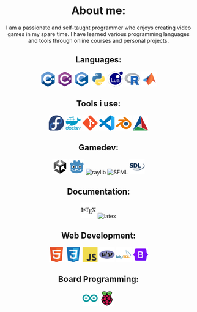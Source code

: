 <h1 align="center">About me:</h1>
<p align="center">
I am a passionate and self-taught programmer who enjoys creating video games in my spare time.
I have learned various programming languages and tools through online courses and personal projects.
</p>

<h2 align="center">Languages:</h2>
<p align="center">
<img src="https://raw.githubusercontent.com/devicons/devicon/master/icons/cplusplus/cplusplus-original.svg" title="cplusplus" alt="cplusplus" width="40" height="40"/>
<img src="https://raw.githubusercontent.com/devicons/devicon/master/icons/csharp/csharp-original.svg" title="csharp" alt="csharp" width="40" height="40"/>
<img src="https://raw.githubusercontent.com/devicons/devicon/master/icons/c/c-original.svg" title="c" alt="c" width="40" height="40"/>
<img src="https://raw.githubusercontent.com/devicons/devicon/master/icons/python/python-original.svg" title="python" alt="python" width="40" height="40"/>
<img src="https://raw.githubusercontent.com/devicons/devicon/master/icons/lua/lua-original-wordmark.svg" title="lua" alt="lua" width="40" height="40"/>
<img src="https://raw.githubusercontent.com/devicons/devicon/master/icons/r/r-original.svg" title="r" alt="r" width="40" height="40"/>
<img src="https://raw.githubusercontent.com/devicons/devicon/master/icons/matlab/matlab-original.svg" title="matlab" alt="matlab" width="40" height="40"/>
</p>

<h2 align="center">Tools i use:</h2>
<p align="center">
<img src="https://raw.githubusercontent.com/devicons/devicon/master/icons/fedora/fedora-original.svg" title="fedora" alt="fedora" width="40" height="40"/>
<img src="https://raw.githubusercontent.com/devicons/devicon/master/icons/docker/docker-plain-wordmark.svg" title="docker" alt="docker" width="40" height="40"/>
<img src="https://raw.githubusercontent.com/devicons/devicon/master/icons/git/git-original.svg" title="git" alt="git" width="40" height="40"/>
<img src="https://raw.githubusercontent.com/devicons/devicon/master/icons/vscode/vscode-original.svg" title="vscode" alt="vscode" width="40" height="40"/>
<img src="https://raw.githubusercontent.com/devicons/devicon/master/icons/blender/blender-original.svg" title="blender" alt="blender" width="40" height="40"/>
<img src="https://raw.githubusercontent.com/devicons/devicon/master/icons/cmake/cmake-original.svg" title="cmake" alt="cmake" width="40" height="40"/>
</p>

<h2 align="center">Gamedev:</h2>
<p align="center">
<img src="https://raw.githubusercontent.com/devicons/devicon/master/icons/unity/unity-original.svg" title="unity" alt="unity" width="40" height="40"/>
<img src="https://raw.githubusercontent.com/devicons/devicon/master/icons/godot/godot-original.svg" title="godot" alt="godot" width="40" height="40"/>
<img src="https://upload.wikimedia.org/wikipedia/commons/f/f4/Raylib_logo.png" title="raylib" alt="raylib" width="40" height="40"/>
<img src="https://styles.redditmedia.com/t5_2sy5e/styles/communityIcon_dq22z5k4ykb71.png" title="SFML" alt="SFML" width="40" height="40"/>
<img src="https://raw.githubusercontent.com/devicons/devicon/master/icons/sdl/sdl-plain.svg" title="sdl" alt="sdl" width="40" height="40"/>
</p>

<h2 align="center">Documentation:</h2>
<p align="center">
<img src="https://raw.githubusercontent.com/devicons/devicon/master/icons/latex/latex-original.svg" title="latex" alt="latex" width="40" height="40"/> <img src="https://www.doxygen.org/images/doxygen.png" title="latex" alt="latex" width="70" height="15"/> 
</p>

<h2 align="center">Web Development:</h2>
<p align="center">
<img src="https://raw.githubusercontent.com/devicons/devicon/master/icons/html5/html5-original.svg" title="html5" alt="html5" width="40" height="40"/>
<img src="https://raw.githubusercontent.com/devicons/devicon/master/icons/css3/css3-original.svg" title="css3" alt="css3" width="40" height="40"/>
<img src="https://raw.githubusercontent.com/devicons/devicon/master/icons/javascript/javascript-original.svg" title="javascript" alt="javascript" width="40" height="40"/>
<img src="https://raw.githubusercontent.com/devicons/devicon/master/icons/php/php-original.svg" title="php" alt="php" width="40" height="40"/>
<img src="https://raw.githubusercontent.com/devicons/devicon/master/icons/mysql/mysql-original-wordmark.svg" title="mysql" alt="mysql" width="40" height="40"/>
<img src="https://raw.githubusercontent.com/devicons/devicon/master/icons/bootstrap/bootstrap-original.svg" title="bootstrap" alt="bootstrap" width="40" height="40"/>
</p>

<h2 align="center">Board Programming:</h2>
<p align="center">
<img src="https://raw.githubusercontent.com/devicons/devicon/master/icons/arduino/arduino-original.svg" title="arduino" alt="arduino" width="40" height="40"/>
<img src="https://raw.githubusercontent.com/devicons/devicon/master/icons/raspberrypi/raspberrypi-original.svg" title="raspberrypi" alt="raspberrypi" width="40" height="40"/>
</p>
